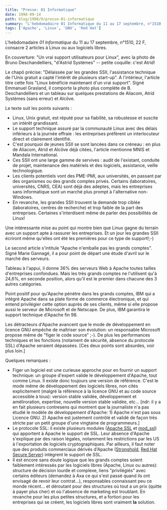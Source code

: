 ```yaml
---
title: "Presse: 01 Informatique"
date: 1998-09-14
path: blog/1998/9/presse-01-informatique
summary: "L'hebdomadaire 01 Informatique du 11 au 17 septembre, n°1510, 22 F, consacre 2 articles à Linux ou aux logiciels libres."
tags: ['Apache', 'Linux', 'GNU', 'Red Hat']
---
```


<P>
L'hebdomadaire <EM>01 Informatique</EM> du 11 au 17 septembre, n°1510, 22 F,
consacre 2 articles à Linux ou aux logiciels libres.
</P>

<P>
En couverture: "Un vrai support utilisateurs pour Linux", avec la photo
de Bruno Deschandelliers, "d'Astrid Systèmes" -- petite coquille: c'est
Atrid!
</P>

<P>
Le chapô précise: "Délaissée par les grandes SSII, l'assistance
technique de l'Unix gratuit a capté l'intérêt de plusieurs start-up".
A l'intérieur, l'article titre cette fois "Linux bénéficie maintenant
d'un vrai support". Signé Emmanuel Grasland, il comporte la photo plus
complète de B. Deschandelliers et un tableau sur quelques prestations de
Aliacom, Atrid Systèmes (sans erreur) et Alcôve.
</P>

<P>
Le texte suit les points suivants :
</P>

<UL>

<LI>Linux, Unix gratuit, est réputé pour sa fiabilité, sa robustesse et
suscite un intérêt grandissant.
<LI>Le support technique assuré par la communauté Linux avec des délais
inférieurs à la journée effraie : les entreprises préfèrent un
interlocuteur direct et clairement identifié.
<LI>C'est pourquoi de jeunes SSII se sont lancées dans ce créneau : en
plus de Aliacom, Atrid et Alcôve déjà citées, l'article mentionne MNIS
et Mandala International.
<LI>Ces SSII ont une large gamme de servives : audit de l'existant,
conduite de projet, maintenance des matériels et des logiciels,
assistance, veille technologique.
<LI>Les clients potentiels vont des PME-PMI, aux universités, en passant
par des organismes ou des grands comptes privés. Certains (laboratoires,
universités, CNRS, CEA) sont déjà des adeptes, mais les entreprises sans
informatique sont un marché plus prompt à l'alternative non-Windows.
<LI>En revanche, les grandes SSII trouvent la demande trop ciblée
(laboratoires, centres de recherche) et trop faible de la part des
entreprises. Certaines s'interdisent même de parler des possibilités de
Linux!
</UL>

<P>
Une intéressante mise au point qui montre bien que Linux gagne du
terrain avec un support apte à rassurer les entreprises. Et un jour les
grandes SSII écriront même qu'elles ont été les premières pour ce type
de support!;-)
</P>

<P>
Le second article s'intitule "Apache n'emballe pas les grands comptes".
Signé Marie Gannagé, il a pour point de départ une étude d'avril sur le
marché des serveurs.
</P>

<P>
Tableau à l'appui, il donne 36% des serveurs Web à Apache toutes tailles
d'entreprises confondues. Mais les très grands comptes ne l'utilisent
qu'à 24,6%, en seconde position, alors qu'il est le premier dans chacune
des 3 autres catégories.
</P>

<P>
Point positif pour qu'Apache pénètre dans les grands comptes, IBM qui a
intégré Apache dans sa plate forme de commerce électronique, et qui
entend privilégier cette option auprès de ses clients, même si elle
propose aussi le serveur de Microsoft et de Netscape. De plus, IBM
garantira le support technique d'Apache fin 98.
</P>

<P>
Les détracteurs d'Apache avancent que le mode de développement en
licence GNU empêche de maîtriser son évolution: un responsable
Microsoft propose même de "figer le code source" ;-). De plus les
performances techniques et les fonctions (notament de sécurité, absence
du protocole SSL) d'Apache seraient dépassées. [Ces deux points sont absurdes,
voir plus loin.]
</P>

<P>
Quelques remarques :
</P>

<UL>

<LI>Figer un logiciel est une curieuse approche pour en fournir un support
technique: un groupe d'expert valide le développement d'Apache, tout
comme Linux. Il existe donc toujours une version de référence. C'est le
mode même de développement des logiciels libres, non cités explicitement
(malgré la référence à la licence GNU et au code source accessible à
tous): version stable validée, développement et améliroration,
expertise, nouvelle version stable validée, etc...
[ndr: il y a en fait plusieurs contresens qui montrent que la journaliste
n'a pas étudié le modèle de développement d'Apache: 1) Apache n'est pas
sous Licence GNU. 2) Apache est justement contrôlé et validé de façon
très stricte par un petit groupe d'une vingtaine de programmeurs.]
<LI>Le protocole SSL: il existe plusieurs modules
(<A HREF="http://www.apache-ssl.org/">Apache SSL</A> et
<A HREF="http://www.engelschall.com/sw/mod_ssl/">mod_ssl</A>)
qui apportent à Apache le support de SSL. Leur absence d'Apache s'explique
par des raison légales, notamment les restrictions par les US à
l'exportation de logiciels cryptographiques. Par ailleurs, il faut
noter que des produits commerciaux dérivés d'Apache
(<A HREF="http://stronghold.ukweb.com/">Stronghold</A>,
<A HREF="http://www.redhat.com/products/product-details.phtml?id=rhsa">Red Hat Secure Server</A>) intègrent le support de SSL.
<LI>Il est encore sans doute logique que les grands comptes soient
faiblement intéressés par les logiciels libres (Apache, Linux ou autres):
structure de décision lourde et complexe, liens "privilégiés" avec
certains éditeurs (demandez à Axa ce qui s'est passé quand ils ont
envisagé de revoir leur contrat...), responsables connaissant peu ce
monde récent... et déroutant pour des structures où tout a un prix
(quitte à payer plus cher) et où l'absence de marketing est troublant.
En revanche pour les plus petites structures, et a fortiori pour les
entreprises qui se créent, les logiciels libres sont vraiment <B>la</B>
solution.
</UL>


